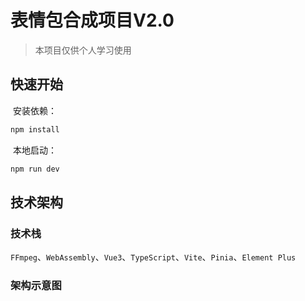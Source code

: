# 表情包合成项目V2.0

> 本项目仅供个人学习使用

## 快速开始

​	安装依赖：

```sh
npm install
```

​	本地启动：

```sh
npm run dev
```

## 技术架构

### 技术栈

`FFmpeg`、`WebAssembly`、`Vue3`、`TypeScript`、`Vite`、`Pinia`、`Element Plus`

### 架构示意图

